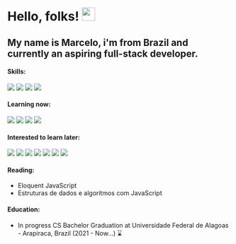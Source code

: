 # Hello, folks! <img src="https://raw.githubusercontent.com/MartinHeinz/MartinHeinz/master/wave.gif" width="30px">

## My name is Marcelo, i'm from Brazil and currently an aspiring full-stack developer.

#### Skills:
![](https://img.shields.io/badge/HTML5-E96228?style=flat&logo=HTML5&logoColor=white)
![](https://img.shields.io/badge/JavaScript-968220?style=flat&logo=JavaScript&logoColor=white)
![](https://img.shields.io/badge/CSS3-2862E9?style=flat&logo=CSS3&logoColor=white)
![](https://img.shields.io/badge/Python-FFFF77?style=flat&logo=python)

#### Learning now:
![](https://img.shields.io/badge/NodeJs-005022?style=flat&logo=Node.js)
![](https://img.shields.io/badge/Express-272727?style=flat&logo=express)
![](https://img.shields.io/badge/React-1CB6D4?style=flat&logo=React&logoColor=white)
![](https://img.shields.io/badge/Clojure-55AA55?style=flat&logo=Clojure)

#### Interested to learn later:
![](https://img.shields.io/badge/TypeScript-CDF?style=flat&logo=TypeScript)
![](https://img.shields.io/badge/Haskell-5E5086?style=flat&logo=Haskell)
![](https://img.shields.io/badge/TailwindCss-FFFFFF?style=flat&logo=TailwindCss)
![](https://img.shields.io/badge/Sass-FFDDEE?style=flat&logo=Sass)
![](https://img.shields.io/badge/Ruby-AA2B28?style=flat&logo=Ruby)
![](https://img.shields.io/badge/RubyOnRails-C53330?style=flat&logo=RubyOnRails)
![](https://img.shields.io/badge/Docker-111188?style=flat&logo=Docker)



#### Reading:
 - Eloquent JavaScript
 - Estruturas de dados e algoritmos com JavaScript

#### Education:
- In progress CS Bachelor Graduation at Universidade Federal de Alagoas - Arapiraca, Brazil (2021 - Now...) ⌛

